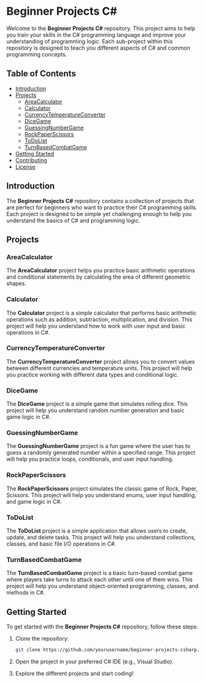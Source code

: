 # Beginner Projects C#

Welcome to the **Beginner Projects C#** repository. This project aims to help you train your skills in the C# programming language and improve your understanding of programming logic. Each sub-project within this repository is designed to teach you different aspects of C# and common programming concepts.

## Table of Contents

- [Introduction](#introduction)
- [Projects](#projects)
  - [AreaCalculator](#areacalculator)
  - [Calculator](#calculator)
  - [CurrencyTemperatureConverter](#currencytemperatureconverter)
  - [DiceGame](#dicegame)
  - [GuessingNumberGame](#guessingnumbergame)
  - [RockPaperScissors](#rockpaperscissors)
  - [ToDoList](#todolist)
  - [TurnBasedCombatGame](#turnbasedcombatgame)
- [Getting Started](#getting-started)
- [Contributing](#contributing)
- [License](#license)

## Introduction

The **Beginner Projects C#** repository contains a collection of projects that are perfect for beginners who want to practice their C# programming skills. Each project is designed to be simple yet challenging enough to help you understand the basics of C# and programming logic.

## Projects

### AreaCalculator

The **AreaCalculator** project helps you practice basic arithmetic operations and conditional statements by calculating the area of different geometric shapes.

### Calculator

The **Calculator** project is a simple calculator that performs basic arithmetic operations such as addition, subtraction, multiplication, and division. This project will help you understand how to work with user input and basic operations in C#.

### CurrencyTemperatureConverter

The **CurrencyTemperatureConverter** project allows you to convert values between different currencies and temperature units. This project will help you practice working with different data types and conditional logic.

### DiceGame

The **DiceGame** project is a simple game that simulates rolling dice. This project will help you understand random number generation and basic game logic in C#.

### GuessingNumberGame

The **GuessingNumberGame** project is a fun game where the user has to guess a randomly generated number within a specified range. This project will help you practice loops, conditionals, and user input handling.

### RockPaperScissors

The **RockPaperScissors** project simulates the classic game of Rock, Paper, Scissors. This project will help you understand enums, user input handling, and game logic in C#.

### ToDoList

The **ToDoList** project is a simple application that allows users to create, update, and delete tasks. This project will help you understand collections, classes, and basic file I/O operations in C#.

### TurnBasedCombatGame

The **TurnBasedCombatGame** project is a basic turn-based combat game where players take turns to attack each other until one of them wins. This project will help you understand object-oriented programming, classes, and methods in C#.

## Getting Started

To get started with the **Beginner Projects C#** repository, follow these steps:

1. Clone the repository:
    ```bash
    git clone https://github.com/yourusername/beginner-projects-csharp.git
    ```

2. Open the project in your preferred C# IDE (e.g., Visual Studio).

3. Explore the different projects and start coding!
